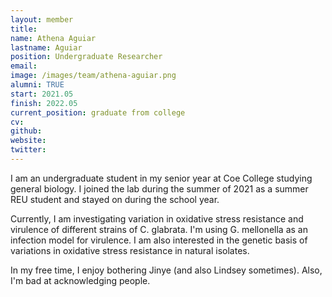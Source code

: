 ```yaml
---
layout: member
title:
name: Athena Aguiar
lastname: Aguiar
position: Undergraduate Researcher
email: 
image: /images/team/athena-aguiar.png
alumni: TRUE
start: 2021.05
finish: 2022.05
current_position: graduate from college
cv: 
github: 
website: 
twitter: 
---
```


I am an undergraduate student in my senior year at Coe College studying general biology. I joined the lab during the summer of 2021 as a summer REU student and stayed on during the school year.

Currently, I am investigating variation in oxidative stress resistance and virulence of different strains of C. glabrata. I'm using G. mellonella as an infection model for virulence. I am also interested in the genetic basis of variations in oxidative stress resistance in natural isolates.

In my free time, I enjoy bothering Jinye (and also Lindsey sometimes). Also, I'm bad at acknowledging people.
